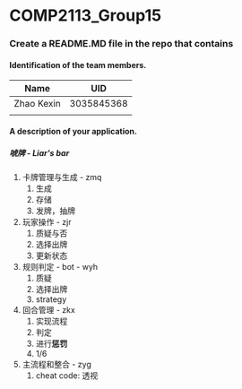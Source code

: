 # COMP2113_Group15

### Create a README.MD file in the repo that contains

#### Identification of the team members.

| Name       | UID        |
| ---------- | ---------- |
| Zhao Kexin | 3035845368 |
|            |            |

#### A description of your application.

##### 唬牌 - Liar's bar

1. 卡牌管理与生成 - zmq
   1. 生成
   2. 存储
   3. 发牌，抽牌
2. 玩家操作 - zjr
   1. 质疑与否
   2. 选择出牌
   3. 更新状态
3. 规则判定 - bot - wyh
   1. 质疑
   2. 选择出牌
   3. strategy
4. 回合管理 - zkx
   1. 实现流程
   2. 判定
   3. 进行**惩罚**
   4. 1/6
5. 主流程和整合 - zyg
   1. cheat code: 透视

